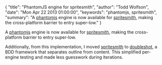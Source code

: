 {
  "title": "PhantomJS engine for spritesmith",
  "author": "Todd Wolfson",
  "date": "Mon Apr 22 2013 01:00:00",
  "keywords": "phantomjs, spritesmith",
  "summary": "A [phantomjs](http://phantomjs.org/) engine is now available for [spritesmith](https://github.com/Ensighten/spritesmith/), making the cross-platform barrier to entry super-low."
}

A [phantomjs][phantomjs] engine is now available for [spritesmith][spritesmith], making the cross-platform barrier to entry super-low.

Additionally, from this implementation, I moved [spritesmith][spritesmith] to [doubleshot][doubleshot], a BDD framework that separates outline from content. This simplified per-engine testing and made less guesswork during iterations.

[phantomjs]: http://phantomjs.org/
[spritesmith]: https://github.com/Ensighten/spritesmith/
[doubleshot]: https://github.com/twolfson/doubleshot/
